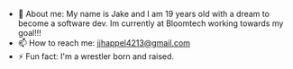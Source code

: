 - 💬 About me: My name is Jake and I am 19 years old with a dream to become a software dev. Im currently at Bloomtech working towards my goal!!!
- 📫 How to reach me: jjhappel4213@gmail.com
- ⚡ Fun fact: I'm a wrestler born and raised.
<!--
**MasterHap/MasterHap** is a ✨ _special_ ✨ repository because its `README.md` (this file) appears on your GitHub profile.

Here are some ideas to get you started:

- 🔭 I’m currently working on ...
- 🌱 I’m currently learning ...
- 👯 I’m looking to collaborate on ...
- 🤔 I’m looking for help with ...
- 💬 Ask me about ...
- 📫 How to reach me: ...
- 😄 Pronouns: ...
- ⚡ Fun fact: ...
-->
